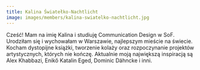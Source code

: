 ```yaml
---
title: Kalina Światełko-Nachtlicht
image: images/members/kalina-swiatelko-nachtlicht.jpg
---
```

Cześć! Mam na imię Kalina i studiuję Communication Design w SoF. Urodziłam się i wychowałam w Warszawie, najlepszym mieście na świecie. Kocham dystopijne książki, tworzenie kolaży oraz rozpoczynanie projektów artystycznych, których nie kończę. Aktualnie moją największą inspiracją są Alex Khabbazi, Enikő Katalin Eged, Dominic Dähncke i inni.
